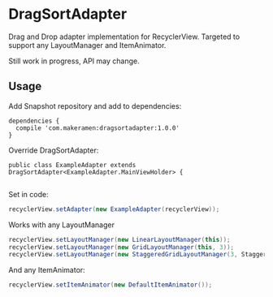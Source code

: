 DragSortAdapter
=====

Drag and Drop adapter implementation for RecyclerView. Targeted to support any LayoutManager
and ItemAnimator.

Still work in progress, API may change.

Usage
-----

Add Snapshot repository and add to dependencies:
```
dependencies {
  compile 'com.makeramen:dragsortadapter:1.0.0'
}
```

Override DragSortAdapter:
```
public class ExampleAdapter extends DragSortAdapter<ExampleAdapter.MainViewHolder> {


```


Set in code:
```java
recyclerView.setAdapter(new ExampleAdapter(recyclerView));
```

Works with any LayoutManager
```java
recyclerView.setLayoutManager(new LinearLayoutManager(this));
recyclerView.setLayoutManager(new GridLayoutManager(this, 3));
recyclerView.setLayoutManager(new StaggeredGridLayoutManager(3, StaggeredGridLayoutManager.VERTICAL));
```


And any ItemAnimator:
```java
recyclerView.setItemAnimator(new DefaultItemAnimator());
```